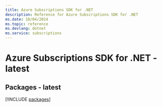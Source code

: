 ```yaml
---
title: Azure Subscriptions SDK for .NET
description: Reference for Azure Subscriptions SDK for .NET
ms.date: 10/04/2024
ms.topic: reference
ms.devlang: dotnet
ms.service: subscriptions
---
```

# Azure Subscriptions SDK for .NET - latest
## Packages - latest
[!INCLUDE [packages](subscriptions-index.md)]